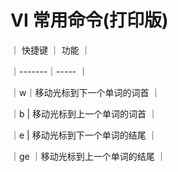 # VI 常用命令(打印版)



｜ 快捷键 ｜ 功能 ｜

｜-------｜----- ｜

｜w｜移动光标到下一个单词的词首 ｜

｜b | 移动光标到上一个单词的词首 ｜

｜e | 移动光标到下一个单词的结尾 ｜

｜ge ｜移动光标到上一个单词的结尾 ｜

​	









